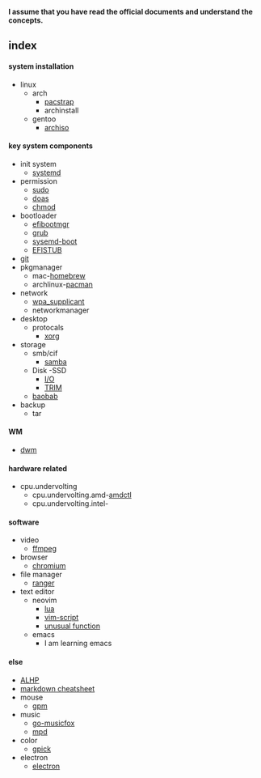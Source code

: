 **I assume that you have read the official documents and understand the concepts.**

index
---
#### system installation
- linux
  - arch
    - [pacstrap](./arch.installation.md)
    - archinstall
  - gentoo
    - [archiso]()

#### key system components
- init system
  - [systemd](./systemd.md)
- permission
  - [sudo](./sudo.md)
  - [doas](./doas.md)
  - [chmod](./chmod.md)
- bootloader
  - [efibootmgr](./efibootmgr.md)
  - [grub](./grub.md)
  - [sysemd-boot](./systemd-boot.md)
  - [EFISTUB](./EFISTUB.md)
- [git](./git.md)
- pkgmanager
  - mac-[homebrew](./homebrew.md)
  - archlinux-[pacman](./pacman.txt)
- network
  - [wpa_supplicant](./wpa_supplicant.md)
  - networkmanager
- desktop
  - protocals
    - [xorg](./xorg.md)
- storage
  - smb/cif
    - [samba](./samba.md)
  - Disk
	-SSD
	  - [I/O](./io.md)
	  - [TRIM](./TRIM.md)
  - [baobab](./baobab.md)
- backup
  - tar

#### WM ####
- [dwm](https://github.com/Lew1s777/dwm)

#### hardware related
- cpu.undervolting
  - cpu.undervolting.amd-[amdctl](./amdctl.md)
  - cpu.undervolting.intel-[]()

#### software
- video
  - [ffmpeg](./ffmpeg.md)
- browser
  - [chromium](./chromium.md)
- file manager
  - [ranger](./ranger.md)
- text editor
  - neovim
    - [lua](https://github.com/Lew1s777/init.lua)
    - [vim-script](https://github.com/Lew1s777/init.vim)
    - [unusual function](./neovim.md)
  - emacs
    - I am learning emacs

#### else
- [ALHP](./ALHP.md)
- [markdown cheatsheet](./markdown-cheatsheet/README.md)
- mouse
  - [gpm](./gpm.md)
- music
  - [go-musicfox](./go-musicfox.md)
  - [mpd](./mpd.md)
- color
  - [gpick](./gpick.md)
- electron
  - [electron](./electron.md)
